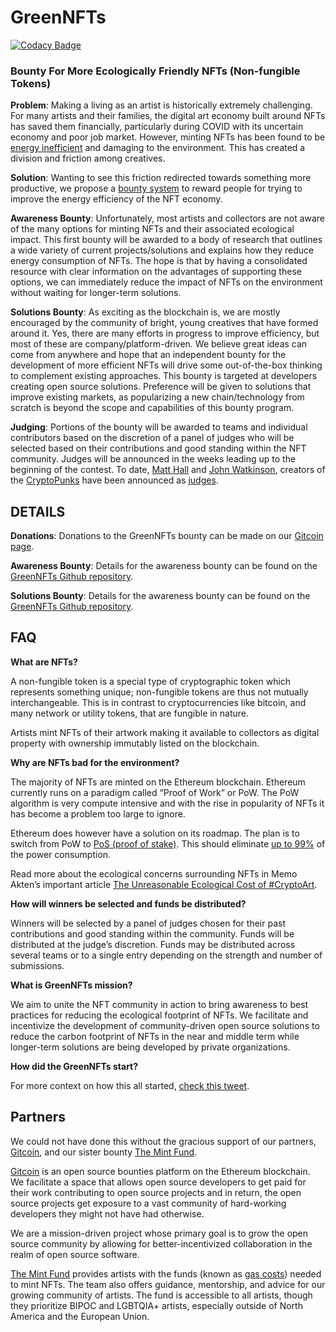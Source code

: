 # GreenNFTs

[![Codacy Badge](https://api.codacy.com/project/badge/Grade/873734d9dd4a4524896ce8bef2cd9b42)](https://app.codacy.com/gh/dotam99/GreenNFTs?utm_source=github.com&utm_medium=referral&utm_content=dotam99/GreenNFTs&utm_campaign=Badge_Grade_Settings)

### Bounty For More Ecologically Friendly NFTs (Non-fungible Tokens) 


**Problem**: Making a living as an artist is historically extremely challenging. For many artists and their families, the digital art economy built around NFTs has saved them financially, particularly during COVID with its uncertain economy and poor job market. However, minting NFTs has been found to be [energy inefficient](https://memoakten.medium.com/the-unreasonable-ecological-cost-of-cryptoart-2221d3eb2053) and damaging to the environment. This has created a division and friction among creatives. 

**Solution**: Wanting to see this friction redirected towards something more productive, we propose a [bounty system](https://gitcoin.co/grants/2063/green-nft-grant) to reward people for trying to improve the energy efficiency of the NFT economy. 

**Awareness Bounty**: Unfortunately, most artists and collectors are not aware of the many options for minting NFTs and their associated ecological impact. This first bounty will be awarded to a body of research that outlines a wide variety of current projects/solutions and explains how they reduce energy consumption of NFTs. The hope is that by having a consolidated resource with clear information on the advantages of supporting these options, we can immediately reduce the impact of NFTs on the environment without waiting for longer-term solutions. 

**Solutions Bounty**: As exciting as the blockchain is, we are mostly encouraged by the community of bright, young creatives that have formed around it. Yes, there are many efforts in progress to improve efficiency, but most of these are company/platform-driven. We believe great ideas can come from anywhere and hope that an independent bounty for the development of more efficient NFTs will drive some out-of-the-box thinking to complement existing approaches. This bounty is targeted at developers creating open source solutions. Preference will be given to solutions that improve existing markets, as popularizing a new chain/technology from scratch is beyond the scope and capabilities of this bounty program. 

**Judging**: Portions of the bounty will be awarded to teams and individual contributors based on the discretion of a panel of judges who will be selected based on their contributions and good standing within the NFT community. Judges will be announced in the weeks leading up to the beginning of the contest. To date, [Matt Hall](https://www.artnome.com/@matthall2000) and [John Watkinson](https://twitter.com/pents90), creators of the [CryptoPunks](https://www.larvalabs.com/cryptopunks) have been announced as [judges](https://twitter.com/artnome/status/1367882541609451523).



## DETAILS
**Donations**: Donations to the GreenNFTs bounty can be made on our [Gitcoin page](https://gitcoin.co/grants/2063/green-nft-grant).

**Awareness Bounty**: Details for the awareness bounty can be found on the [GreenNFTs Github repository](https://github.com/GreenNFT/GreenNFTs/issues/2).

**Solutions Bounty**: Details for the awareness bounty can be found on the [GreenNFTs Github repository](https://github.com/GreenNFT/GreenNFTs/issues/1).



## FAQ
**What are NFTs?**

A non-fungible token is a special type of cryptographic token which represents something unique; non-fungible tokens are thus not mutually interchangeable. This is in contrast to cryptocurrencies like bitcoin, and many network or utility tokens, that are fungible in nature.

Artists mint NFTs of their artwork making it available to collectors as digital property with ownership immutably listed on the blockchain.



**Why are NFTs bad for the environment?**

The majority of NFTs are minted on the Ethereum blockchain. Ethereum currently runs on a paradigm called “Proof of Work” or PoW. The PoW algorithm is very compute intensive and with the rise in popularity of NFTs it has become a problem too large to ignore.

Ethereum does however have a solution on its roadmap. The plan is to switch from PoW to [PoS (proof of stake)](https://ethereum.org/en/developers/docs/consensus-mechanisms/pos/). This should eliminate [up to 99%](https://spectrum.ieee.org/computing/networks/ethereum-plans-to-cut-its-absurd-energy-consumption-by-99-percent) of the power consumption.

Read more about the ecological concerns surrounding NFTs in Memo Akten’s important article [The Unreasonable Ecological Cost of #CryptoArt](https://memoakten.medium.com/the-unreasonable-ecological-cost-of-cryptoart-2221d3eb2053).



**How will winners be selected and funds be distributed?**

Winners will be selected by a panel of judges chosen for their past contributions and good standing within the community. Funds will be distributed at the judge’s discretion. Funds may be distributed across several teams or to a single entry depending on the strength and number of submissions.



**What is GreenNFTs mission?**

We aim to unite the NFT community in action to bring awareness to best practices for reducing the ecological footprint of NFTs. We facilitate and incentivize the development of community-driven open source solutions to reduce the carbon footprint of NFTs in the near and middle term while longer-term solutions are being developed by private organizations.



**How did the GreenNFTs start?**

For more context on how this all started, [check this tweet](https://twitter.com/artnome/status/1358776442339868676).



## Partners
We could not have done this without the gracious support of our partners, [Gitcoin](https://gitcoin.co/grants/2063/green-nft-grant), and our sister bounty [The Mint Fund](https://mint.af/).

[Gitcoin](https://gitcoin.co/) is an open source bounties platform on the Ethereum blockchain. We facilitate a space that allows open source developers to get paid for their work contributing to open source projects and in return, the open source projects get exposure to a vast community of hard-working developers they might not have had otherwise.

We are a mission-driven project whose primary goal is to grow the open source community by allowing for better-incentivized collaboration in the realm of open source software.

[The Mint Fund](https://mint.af/) provides artists with the funds (known as [gas costs](https://kb.myetherwallet.com/en/transactions/what-is-gas/)) needed to mint NFTs. The team also offers guidance, mentorship, and advice for our growing community of artists. The fund is accessible to all artists, though they prioritize BIPOC and LGBTQIA+ artists, especially outside of North America and the European Union.
